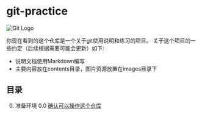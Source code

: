# git-practice

![Git Logo](https://github.com/op-y/git-practice/blob/master/images/git.png)

你现在看到的这个仓库是一个关于git使用说明和练习的项目。
关于这个项目的一些约定（后续根据需要可能会更新）如下:
* 说明文档使用Markdown编写
* 主要内容放在contents目录，图片资源放置在images目录下

## 目录
0. 准备环境
    0.0 [确认可以操作这个仓库](https://github.com/op-y/git-practice/blob/master/contents/0/prepare-the-environment.md)

